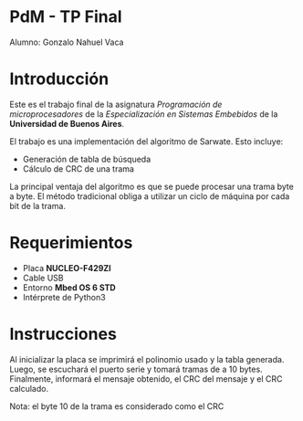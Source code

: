 PdM - TP Final
==============

Alumno: Gonzalo Nahuel Vaca

# Introducción

Este es el trabajo final de la asignatura *Programación de microprocesadores* de la *Especialización en Sistemas Embebidos* de la **Universidad de Buenos Aires**.

El trabajo es una implementación del algoritmo de Sarwate. Esto incluye:

* Generación de tabla de búsqueda
* Cálculo de CRC de una trama

La principal ventaja del algoritmo es que se puede procesar una trama byte a byte. El método tradicional obliga a utilizar un ciclo de máquina por cada bit de la trama.

# Requerimientos

* Placa **NUCLEO-F429ZI**
* Cable USB
* Entorno **Mbed OS 6 STD**
* Intérprete de Python3

# Instrucciones

Al inicializar la placa se imprimirá el polinomio usado y la tabla generada.
Luego, se escuchará el puerto serie y tomará tramas de a 10 bytes.
Finalmente, informará el mensaje obtenido, el CRC del mensaje y el CRC calculado.

Nota: el byte 10 de la trama es considerado como el CRC

